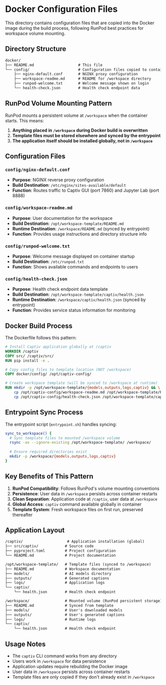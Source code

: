 # Docker Configuration Files

This directory contains configuration files that are copied into the Docker image during the build process, following RunPod best practices for workspace volume mounting.

## Directory Structure

```txt
docker/
├── README.md                    # This file
└── config/                      # Configuration files copied to container
    ├── nginx-default.conf       # NGINX proxy configuration
    ├── workspace-readme.md      # README for /workspace directory
    ├── runpod-welcome.txt       # Welcome message shown on login
    └── health-check.json        # Health check endpoint data
```

## RunPod Volume Mounting Pattern

RunPod mounts a persistent volume at `/workspace` when the container starts. This means:

1. **Anything placed in `/workspace` during Docker build is overwritten**
2. **Template files must be stored elsewhere and synced by the entrypoint**
3. **The application itself should be installed globally, not in `/workspace`**

## Configuration Files

### `config/nginx-default.conf`

- **Purpose**: NGINX reverse proxy configuration
- **Build Destination**: `/etc/nginx/sites-available/default`
- **Function**: Routes traffic to Captiv GUI (port 7860) and Jupyter Lab (port 8888)

### `config/workspace-readme.md`

- **Purpose**: User documentation for the workspace
- **Build Destination**: `/opt/workspace-template/README.md`
- **Runtime Destination**: `/workspace/README.md` (synced by entrypoint)
- **Function**: Provides usage instructions and directory structure info

### `config/runpod-welcome.txt`

- **Purpose**: Welcome message displayed on container startup
- **Build Destination**: `/etc/runpod.txt`
- **Function**: Shows available commands and endpoints to users

### `config/health-check.json`

- **Purpose**: Health check endpoint data template
- **Build Destination**: `/opt/workspace-template/captiv/health.json`
- **Runtime Destination**: `/workspace/captiv/health.json` (synced by entrypoint)
- **Function**: Provides service status information for monitoring

## Docker Build Process

The Dockerfile follows this pattern:

```dockerfile
# Install Captiv application globally at /captiv
WORKDIR /captiv
COPY src/ /captiv/src/
RUN pip install -e .

# Copy config files to template location (NOT /workspace)
COPY docker/config/ /opt/captiv-config/

# Create workspace template (will be synced to /workspace at runtime)
RUN mkdir -p /opt/workspace-template/{models,outputs,logs,captiv} && \
    cp /opt/captiv-config/workspace-readme.md /opt/workspace-template/README.md && \
    cp /opt/captiv-config/health-check.json /opt/workspace-template/captiv/health.json
```

## Entrypoint Sync Process

The entrypoint script (`entrypoint.sh`) handles syncing:

```bash
sync_to_workspace() {
  # Sync template files to mounted /workspace volume
  rsync -av --ignore-existing /opt/workspace-template/ /workspace/
  
  # Ensure required directories exist
  mkdir -p /workspace/{models,outputs,logs,captiv}
}
```

## Key Benefits of This Pattern

1. **RunPod Compatibility**: Follows RunPod's volume mounting conventions
2. **Persistence**: User data in `/workspace` persists across container restarts
3. **Clean Separation**: Application code at `/captiv`, user data at `/workspace`
4. **Global Access**: `captiv` command available globally in container
5. **Template System**: Fresh workspace files on first run, preserved thereafter

## Application Layout

```txt
/captiv/                    # Application installation (global)
├── src/captiv/            # Source code
├── pyproject.toml         # Project configuration
└── README.md              # Project documentation

/opt/workspace-template/   # Template files (synced to /workspace)
├── README.md              # Workspace documentation
├── models/                # AI models directory
├── outputs/               # Generated captions
├── logs/                  # Application logs
└── captiv/
    └── health.json        # Health check endpoint

/workspace/                # Mounted volume (RunPod persistent storage)
├── README.md              # Synced from template
├── models/                # User's downloaded models
├── outputs/               # User's generated captions
├── logs/                  # Runtime logs
└── captiv/
    └── health.json        # Health check endpoint
```

## Usage Notes

- The `captiv` CLI command works from any directory
- Users work in `/workspace` for data persistence
- Application updates require rebuilding the Docker image
- User data in `/workspace` persists across container restarts
- Template files are only copied if they don't already exist in `/workspace`
